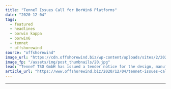 ```yaml
---
title: "TenneT Issues Call for BorWin6 Platforms"
date: "2020-12-04"
tags: 
  - featured
  - headlines
  - borwin kappa
  - borwin6
  - tennet
  - offshorewind
source: "offshorewind"
image_url: "https://cdn.offshorewind.biz/wp-content/uploads/sites/2/2020/12/04100003/TenneT-Issues-Call-for-BorWin6-Converter-Platforms.jpg"
image_fp: "/assets/img/post_thumbnails/20.jpg"
lead: "TenneT TSO GmbH has issued a tender notice for the design, manufacture, installation, and"
article_url: "https://www.offshorewind.biz/2020/12/04/tennet-issues-call-for-borwin6-platforms/"
---
```


---
